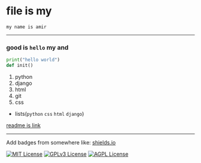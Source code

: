 # file is my

```
my name is amir
```
___

### good is `hello` my and

```python
print("hello world")
def init()
```

1. python
2. django
3. html
4. git 
5. css

- lists(`python` `css` `html` `django`)

[readme is link](https://readme.so)
___


Add badges from somewhere like: [shields.io](https://shields.io/)

[![MIT License](https://img.shields.io/badge/License-MIT-green.svg)](https://choosealicense.com/licenses/mit/)
[![GPLv3 License](https://img.shields.io/badge/License-GPL%20v3-yellow.svg)](https://opensource.org/licenses/)
[![AGPL License](https://img.shields.io/badge/license-AGPL-blue.svg)](http://www.gnu.org/licenses/agpl-3.0)

